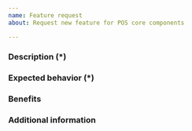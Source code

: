 ```yaml
---
name: Feature request
about: Request new feature for POS core components

---
```


<!---
Please review our guidelines before adding a new issue: [Issue-reporting-guidelines]
Fields marked with (*) are required. Please don't remove the template.
-->

### Description (*)
<!--- Describe the feature you would like to add. -->

### Expected behavior (*)
<!--- What is the expected behavior of this feature? How is it going to work? -->

### Benefits
<!--- How do you think this feature would improve POS? -->

### Additional information
<!--- What other information can you provide about the desired feature? -->
